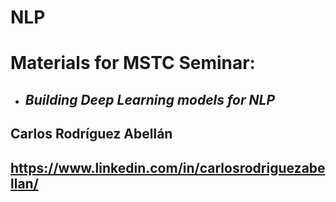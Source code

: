 # NLP

# Materials for MSTC Seminar:
- ## *Building Deep Learning models for NLP*

## Carlos Rodríguez Abellán
## https://www.linkedin.com/in/carlosrodriguezabellan/
